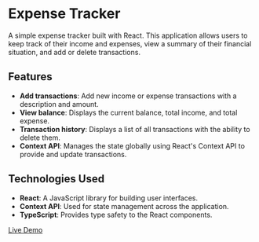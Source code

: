 # Expense Tracker

A simple expense tracker built with React. This application allows users to keep track of their income and expenses, view a summary of their financial situation, and add or delete transactions.

## Features

- **Add transactions**: Add new income or expense transactions with a description and amount.
- **View balance**: Displays the current balance, total income, and total expense.
- **Transaction history**: Displays a list of all transactions with the ability to delete them.
- **Context API**: Manages the state globally using React's Context API to provide and update transactions.

## Technologies Used

- **React**: A JavaScript library for building user interfaces.
- **Context API**: Used for state management across the application.
- **TypeScript**: Provides type safety to the React components.

[Live Demo](https://whimsical-elf-4b60d9.netlify.app/)
